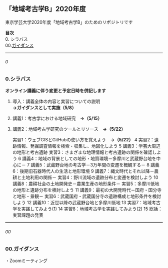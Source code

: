 ## 「地域考古学B」2020年度
東京学芸大学2020年度「地域考古学B」のためのリポジトリです

**目次**    
0. シラバス    
00.[ガイダンス](#00)    
***
###### 0
### 0.シラバス
**オンライン講義に伴う変更と予定日時を併記します**
1. 導入：講義全体の内容と実習についての説明 **→ガイダンスとして実施（5/8）**
2. 講義1：考古学における地域研究　**→（5/15）**
3. 講義2：地域考古学研究のツールとリソース　**→（5/22）**
    
    実習1：ウェブGISとGitHubの使い方を覚えよう　**->（5/22）**
4	実習2：遺跡情報、発掘調査情報を検索・収集し、地図化しよう
5	講義3：学芸大周辺の地形と考古遺跡
実習3：さまざまな地理情報と考古遺跡の関係を確認しよう
6	講義4：地域の背景としての地形・地質環境－多摩川と武蔵野台地を中心に－
7	講義5：武蔵野台地の考古学－3万年間の変遷を概観する－
8	講義6：後期旧石器時代人の生活と地形環境
9	講義7：縄文時代とそれ以降－農耕と土地利用の関係－
実習4：野川流域の遺跡分布と変遷を検討しよう
10	講義8：農耕社会の土地開発史－農業生産の地形条件－
実習5：多摩川低地の地形と遺跡分布を検討しよう
11	講義9：最初の大開発時代－国府・国分寺と地形・景観－
実習6：武蔵国府・武蔵国分寺の遺跡構成と地形条件を検討しよう
12	講義10：近世以降の武蔵野台地と多摩川低地
13	実習7：地域考古学を実践してみよう(1)
14	実習8：地域考古学を実践してみよう(2)
15	総括：実習課題の発表
***
###### 00
### 00.ガイダンス
・Zoomミーティング
